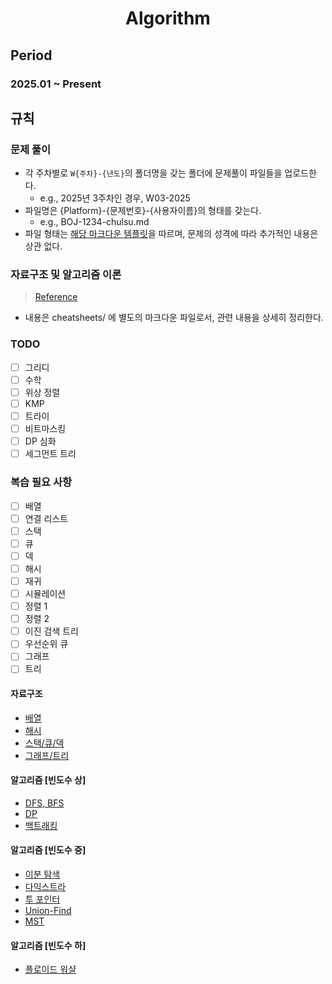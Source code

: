 <h1 align="center">Algorithm</h1>

## Period

### 2025.01 ~ Present

## 규칙

### 문제 풀이

- 각 주차별로 `W{주차}-{년도}`의 폴더명을 갖는 폴더에 문제풀이 파일들을 업로드한다.
  - e.g., 2025년 3주차인 경우, W03-2025
- 파일명은 {Platform}-{문제번호}-{사용자이름}의 형태를 갖는다.
  - e.g., BOJ-1234-chulsu.md
- 파일 형태는 [해당 마크다운 템플릿](./docs/solved-problem.md)을 따르며, 문제의 성격에 따라 추가적인 내용은 상관 없다.

### 자료구조 및 알고리즘 이론

> [Reference](https://blog.encrypted.gg/category/강좌/실전%20알고리즘?page=2)

- 내용은 cheatsheets/ 에 별도의 마크다운 파일로서, 관련 내용을 상세히 정리한다.

### TODO

- [ ] 그리디
- [ ] 수학
- [ ] 위상 정렬
- [ ] KMP
- [ ] 트라이
- [ ] 비트마스킹
- [ ] DP 심화
- [ ] 세그먼트 트리

### 복습 필요 사항

- [ ] 배열
- [ ] 연결 리스트
- [ ] 스택
- [ ] 큐
- [ ] 덱
- [ ] 해시
- [ ] 재귀
- [ ] 시뮬레이션
- [ ] 정렬 1
- [ ] 정렬 2
- [ ] 이진 검색 트리
- [ ] 우선순위 큐
- [ ] 그래프
- [ ] 트리

#### 자료구조

- [배열](./cheatsheets/array.md)
- [해시](./cheatsheets/hash.md)
- [스택/큐/덱](./cheatsheets/stack-queue-deque.md)
- [그래프/트리](./cheatsheets/graph_tree.md)

#### 알고리즘 [빈도수 상]

- [DFS, BFS](./cheatsheets/dfs-bfs.md)
- [DP](./cheatsheets/dp.md)
- [백트래킹](./cheatsheets/backtracking.md)

#### 알고리즘 [빈도수 중]

- [이분 탐색](./cheatsheets/binary-search.md)
- [다익스트라](./cheatsheets/dijkstra.md)
- [투 포인터](./cheatsheets/two-pointer.md)
- [Union-Find](./cheatsheets/union-find.md)
- [MST](./cheatsheets/mst.md)

#### 알고리즘 [빈도수 하]

- [플로이드 워샬](./cheatsheets/floyd.md)

